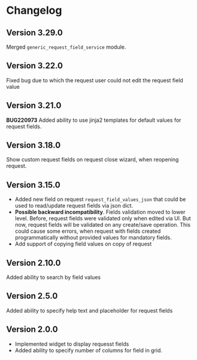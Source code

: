 # Changelog

## Version 3.29.0

Merged `generic_request_field_service` module.

## Version 3.22.0

Fixed bug due to which the request user could not edit the request field value

## Version 3.21.0

**BUG220973** Added ability to use jinja2 templates for default values for request fields.

## Version 3.18.0

Show custom request fields on request close wizard, when reopening request.

## Version 3.15.0

- Added new field on request `request_field_values_json` that could be used to read/update request fields via json dict.
- **Possible backward incompatibility**. Fields validation moved to lower level. Before, request fields were validated only when edited via UI.
  But now, request fields will be validated on any create/save operation.
  This could cause some errors, when request with fields
  created programmatically without provided values for mandatory fields.
- Add support of copying field values on copy of request

## Version 2.10.0

Added ability to search by field values

## Version 2.5.0

Added ability to specify help text and placeholder for request fields

## Version 2.0.0

- Implemented widget to display requesst fields
- Added ability to specify number of columns for field in grid.


